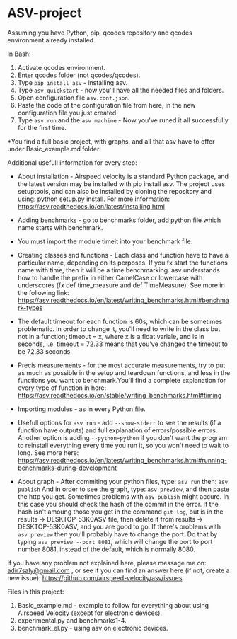 # ASV-project

Assuming you have Python, pip, qcodes repository and qcodes environment already installed.

In Bash:
1) Activate qcodes environment.
2) Enter qcodes folder (not qcodes/qcodes).
3) Type ```pip install asv``` - installing asv.
4) Type ```asv quickstart``` - now you'll have all the needed files and folders.
5) Open configuration file ```asv.conf.json```.
6) Paste the code of the configuration file from here, in the new configuration file you just created.
7) Type ```asv run``` and the ```asv machine``` - Now you've runed it all successfully for the first time. 

*You find a full basic project, with graphs, and all that asv have to offer under Basic_example.md folder.

Additional usefull information for every step:

* About installation - Airspeed velocity is a standard Python package, and the latest version may be installed with pip install asv. The project uses setuptools, and can also be installed by cloning the repository and using: python setup.py install. For more information: https://asv.readthedocs.io/en/latest/installing.html

* Adding benchmarks - go to benchmarks folder, add python file which name starts with benchmark.

* You must import the module timeit into your benchmark file.

* Creating classes and functions - Each class and function have to have a particular name, depending on its perposes. If you fx start the functions name with time, then it will be a time benchmarking. asv understands how to handle the prefix in either CamelCase or lowercase with underscores (fx def time_measure and def TimeMeasure). See more in the following link: https://asv.readthedocs.io/en/latest/writing_benchmarks.html#benchmark-types

* The default timeout for each function is 60s, which can be sometimes problematic. In order to change it, you'll need to write in the class but not in a function; timeout = x, where x is a float variale, and is in seconds, i.e. timeout = 72.33 means that you've changed the timeout to be 72.33 seconds.

* Precis measurements - for the most accurate measurements, try to put as much as possible in the setup and teardown functions, and less in the functions you want to benchmark.You'll find a complete explanation for every type of function in here: https://asv.readthedocs.io/en/stable/writing_benchmarks.html#timing

* Importing modules - as in every Python file.

* Usefull options for ```asv run``` - add ```--show-stderr``` to see the results (if a function have outputs) and full explanation of errors/possible errors. Another option is adding ```--python=python``` if you don't want the program to reinstall everything every time you run it, so you won't need to wait to long. See more here: https://asv.readthedocs.io/en/latest/writing_benchmarks.html#running-benchmarks-during-development

* About graph - After commiting your python files, type: ```asv run``` then: ```asv publish``` And in order to see the graph, type: ```asv preview```, and then paste the http you get. Sometimes problems with ```asv publish``` might accure. In this case you should check the hash of the commit in the error. If the hash isn't amoung those you get in the command ```git log```, but is in the results -> DESKTOP-53K0ASV file, then delete it from results -> DESKTOP-53K0ASV, and you are good to go. If there's problems with ```asv preview``` then you'll probably have to change the port. Do that by typing ```asv preview --port 8081```, which will change the port to port number 8081, instead of the default, which is normally 8080.

If you have any problem not explained here, please message me on: adir7saly@gmail.com , or see if you can find an answer here (if not, create a new issue): https://github.com/airspeed-velocity/asv/issues

Files in this project:
1. Basic_example.md - example to follow for everything about using Airspeed Velocity (except for electronic devices).
2. experimental.py and benchmarks1-4.
3. benchmark_el.py - using asv on electronic devices.
